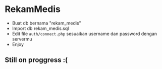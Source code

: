# RekamMedis

- Buat db bernama "rekam_medis"
- Import db rekam_medis.sql
- Edit file <code>auth/connect.php</code> sesuaikan username dan password dengan servermu
- Enjoy

Still on proggress :(
-